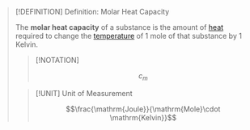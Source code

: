 >[!DEFINITION] Definition: Molar Heat Capacity
>
>The **molar heat capacity** of a substance is the amount of [heat](../Heat.md) required to change the [temperature](../Temperature.md) of $1$ mole of that substance by $1$ Kelvin.
>
>>[!NOTATION]
>>
>>$$c_m$$
>>
>
>>[!UNIT] Unit of Measurement
>>
>>$$\frac{\mathrm{Joule}}{\mathrm{Mole}\cdot \mathrm{Kelvin}}$$
>>